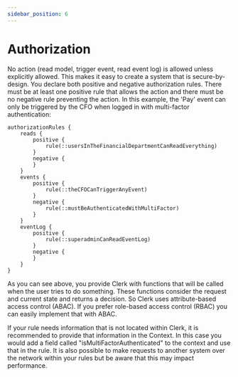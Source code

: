 ```yaml
---
sidebar_position: 6
---
```


# Authorization

No action (read model, trigger event, read event log) is allowed unless explicitly allowed. This makes it easy to create
a system that is secure-by-design. You declare both positive and negative
authorization rules. There must be at least one positive rule that allows the action and there must be no negative
rule preventing the action. In this example, the 'Pay' event can only be triggered by the CFO when logged in with
multi-factor authentication:

```
authorizationRules {
    reads {
        positive {
            rule(::usersInTheFinancialDepartmentCanReadEverything)
        }
        negative {
        }
    }
    events {
        positive {
            rule(::theCFOCanTriggerAnyEvent)
        }
        negative {
            rule(::mustBeAuthenticatedWithMultiFactor)
        }
    }
    eventLog {
        positive {
            rule(::superadminCanReadEventLog)
        }
        negative {
        }
    }
}
```

As you can see above, you provide Clerk with functions that will be called when the user tries to do
something. These functions consider the request and current state and returns a decision. So Clerk uses
attribute-based access control (ABAC). If you prefer role-based access control (RBAC) you can easily implement that
with ABAC.

If your rule needs information that is not located within Clerk, it is recommended to provide that information in
the Context. In this case you would add a field called "isMultiFactorAuthenticated" to the context and use that in the
rule. It is also possible to make requests to another system over the network within your rules but be aware that this
may impact performance.
